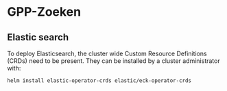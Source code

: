 # GPP-Zoeken

## Elastic search

To deploy Elasticsearch, the cluster wide Custom Resource Definitions (CRDs) need to be present.
They can be installed by a cluster administrator with:

```bash
helm install elastic-operator-crds elastic/eck-operator-crds
```

